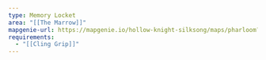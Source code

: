 ```yaml
---
type: Memory Locket
area: "[[The Marrow]]"
mapgenie-url: https://mapgenie.io/hollow-knight-silksong/maps/pharloom?locationIds=478246
requirements:
  - "[[Cling Grip]]"
---
```

